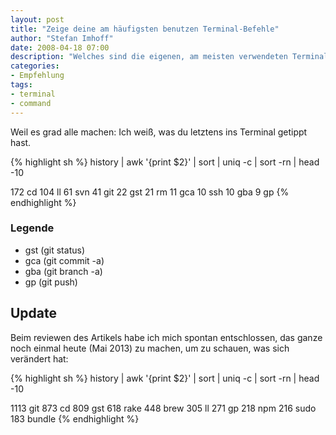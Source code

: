 ```yaml
---
layout: post
title: "Zeige deine am häufigsten benutzen Terminal-Befehle"
author: "Stefan Imhoff"
date: 2008-04-18 07:00
description: "Welches sind die eigenen, am meisten verwendeten Terminal-Befehle?"
categories:
- Empfehlung
tags:
- terminal
- command
---
```


Weil es grad alle machen: Ich weiß, was du letztens ins Terminal getippt hast.

{% highlight sh %}
history | awk '{print $2}' | sort | uniq -c | sort -rn | head -10

172   cd
104   ll
 61   svn
 41   git
 22   gst
 21   rm
 11   gca
 10   ssh
 10   gba
  9   gp
{% endhighlight %}

### Legende

* gst (git status)
* gca (git commit -a)
* gba (git branch -a)
* gp (git push)

## Update

Beim reviewen des Artikels habe ich mich spontan entschlossen, das ganze noch einmal heute (Mai 2013) zu machen, um zu schauen, was sich verändert hat:

{% highlight sh %}
history | awk '{print $2}' | sort | uniq -c | sort -rn | head -10

1113 git
 873 cd
 809 gst
 618 rake
 448 brew
 305 ll
 271 gp
 218 npm
 216 sudo
 183 bundle
{% endhighlight %}

